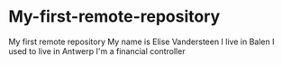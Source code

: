 # My-first-remote-repository
My first remote repository
My name is Elise Vandersteen
I live in Balen
I used to live in Antwerp
I'm a financial controller